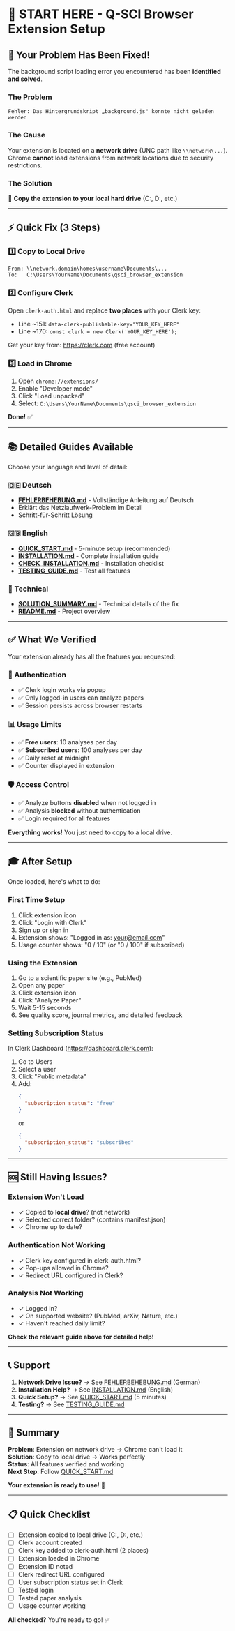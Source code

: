 # 🚀 START HERE - Q-SCI Browser Extension Setup

## 🎯 Your Problem Has Been Fixed!

The background script loading error you encountered has been **identified and solved**.

### The Problem
```
Fehler: Das Hintergrundskript „background.js" konnte nicht geladen werden
```

### The Cause
Your extension is located on a **network drive** (UNC path like `\\network\...`).  
Chrome **cannot** load extensions from network locations due to security restrictions.

### The Solution
📁 **Copy the extension to your local hard drive** (C:\, D:\, etc.)

---

## ⚡ Quick Fix (3 Steps)

### 1️⃣ Copy to Local Drive
```
From: \\network.domain\homes\username\Documents\...
To:   C:\Users\YourName\Documents\qsci_browser_extension
```

### 2️⃣ Configure Clerk
Open `clerk-auth.html` and replace **two places** with your Clerk key:
- Line ~151: `data-clerk-publishable-key="YOUR_KEY_HERE"`
- Line ~170: `const clerk = new Clerk('YOUR_KEY_HERE');`

Get your key from: https://clerk.com (free account)

### 3️⃣ Load in Chrome
1. Open `chrome://extensions/`
2. Enable "Developer mode"
3. Click "Load unpacked"
4. Select: `C:\Users\YourName\Documents\qsci_browser_extension`

**Done!** ✅

---

## 📚 Detailed Guides Available

Choose your language and level of detail:

### 🇩🇪 Deutsch
- **[FEHLERBEHEBUNG.md](FEHLERBEHEBUNG.md)** - Vollständige Anleitung auf Deutsch
- Erklärt das Netzlaufwerk-Problem im Detail
- Schritt-für-Schritt Lösung

### 🇬🇧 English
- **[QUICK_START.md](QUICK_START.md)** - 5-minute setup (recommended)
- **[INSTALLATION.md](INSTALLATION.md)** - Complete installation guide
- **[CHECK_INSTALLATION.md](CHECK_INSTALLATION.md)** - Installation checklist
- **[TESTING_GUIDE.md](TESTING_GUIDE.md)** - Test all features

### 🔧 Technical
- **[SOLUTION_SUMMARY.md](SOLUTION_SUMMARY.md)** - Technical details of the fix
- **[README.md](README.md)** - Project overview

---

## ✅ What We Verified

Your extension already has all the features you requested:

### 🔐 Authentication
- ✅ Clerk login works via popup
- ✅ Only logged-in users can analyze papers
- ✅ Session persists across browser restarts

### 📊 Usage Limits
- ✅ **Free users**: 10 analyses per day
- ✅ **Subscribed users**: 100 analyses per day
- ✅ Daily reset at midnight
- ✅ Counter displayed in extension

### 🛡️ Access Control
- ✅ Analyze buttons **disabled** when not logged in
- ✅ Analysis **blocked** without authentication
- ✅ Login required for all features

**Everything works!** You just need to copy to a local drive.

---

## 🎓 After Setup

Once loaded, here's what to do:

### First Time Setup
1. Click extension icon
2. Click "Login with Clerk"
3. Sign up or sign in
4. Extension shows: "Logged in as: your@email.com"
5. Usage counter shows: "0 / 10" (or "0 / 100" if subscribed)

### Using the Extension
1. Go to a scientific paper site (e.g., PubMed)
2. Open any paper
3. Click extension icon
4. Click "Analyze Paper"
5. Wait 5-15 seconds
6. See quality score, journal metrics, and detailed feedback

### Setting Subscription Status
In Clerk Dashboard (https://dashboard.clerk.com):
1. Go to Users
2. Select a user
3. Click "Public metadata"
4. Add:
   ```json
   {
     "subscription_status": "free"
   }
   ```
   or
   ```json
   {
     "subscription_status": "subscribed"
   }
   ```

---

## 🆘 Still Having Issues?

### Extension Won't Load
- ✓ Copied to **local drive**? (not network)
- ✓ Selected correct folder? (contains manifest.json)
- ✓ Chrome up to date?

### Authentication Not Working
- ✓ Clerk key configured in clerk-auth.html?
- ✓ Pop-ups allowed in Chrome?
- ✓ Redirect URL configured in Clerk?

### Analysis Not Working
- ✓ Logged in?
- ✓ On supported website? (PubMed, arXiv, Nature, etc.)
- ✓ Haven't reached daily limit?

**Check the relevant guide above for detailed help!**

---

## 📞 Support

1. **Network Drive Issue?** → See [FEHLERBEHEBUNG.md](FEHLERBEHEBUNG.md) (German)
2. **Installation Help?** → See [INSTALLATION.md](INSTALLATION.md) (English)
3. **Quick Setup?** → See [QUICK_START.md](QUICK_START.md) (5 minutes)
4. **Testing?** → See [TESTING_GUIDE.md](TESTING_GUIDE.md)

---

## 🎉 Summary

**Problem**: Extension on network drive → Chrome can't load it  
**Solution**: Copy to local drive → Works perfectly  
**Status**: All features verified and working  
**Next Step**: Follow [QUICK_START.md](QUICK_START.md)  

**Your extension is ready to use!** 🚀

---

## 📋 Quick Checklist

- [ ] Extension copied to local drive (C:\, D:\, etc.)
- [ ] Clerk account created
- [ ] Clerk key added to clerk-auth.html (2 places)
- [ ] Extension loaded in Chrome
- [ ] Extension ID noted
- [ ] Clerk redirect URL configured
- [ ] User subscription status set in Clerk
- [ ] Tested login
- [ ] Tested paper analysis
- [ ] Usage counter working

**All checked?** You're ready to go! ✅
